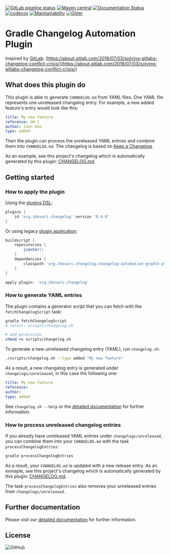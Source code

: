 [![GitLab pipeline status](https://gitlab.com/zkovari/gradle-changelog-automation-plugin/badges/master/pipeline.svg)](https://gitlab.com/zkovari/gradle-changelog-automation-plugin/pipelines)
[![Maven central](https://img.shields.io/maven-central/v/org.zkovari.changelog/changelog-automation-gradle-plugin.svg)](https://search.maven.org/search?q=g:%20org.zkovari.changelog%20a:changelog-automation-gradle-plugin)
[![Documentation Status](https://readthedocs.org/projects/gradle-changelog-automation-plugin/badge/?version=latest)](https://gradle-changelog-automation-plugin.readthedocs.io/en/latest/?badge=latest)
[![codecov](https://codecov.io/gl/zkovari/gradle-changelog-automation-plugin/branch/master/graph/badge.svg)](https://codecov.io/gl/zkovari/gradle-changelog-automation-plugin)
[![Maintainability](https://api.codeclimate.com/v1/badges/4560682da831d5bdeb6f/maintainability)](https://codeclimate.com/github/zkovari/gradle-changelog-automation-plugin/maintainability)
[![Gitter](https://img.shields.io/gitter/room/zkovari/gradle-changelog-automation-plugin)](https://gitter.im/gradle-changelog-automation-plugin)
# Gradle Changelog Automation Plugin

Inspired by [GitLab](https://gitlab.com/gitlab-org/gitlab-ce/): [https://about.gitlab.com/2018/07/03/solving-gitlabs-changelog-conflict-crisis/](https://about.gitlab.com/2018/07/03/solving-gitlabs-changelog-conflict-crisis/)

## What does this plugin do

This plugin is able to generate `CHANGELOG.md` from YAML files.
One YAML file represents one unreleased changelog entry.
For example, a new added feature's entry would look like this:

```yaml
title: My new feature
reference: GH-1
author: John Doe
type: added
```

Then the plugin can process the unreleased YAML entries and combine them into `CHANGELOG.md`.
The changelog is based on [Keep a Changelog](https://keepachangelog.com/en/1.0.0/).

As an example, see this project's changelog which is automatically generated by this plugin:
[CHANGELOG.md](CHANGELOG.md).

## Getting started

### How to apply the plugin

Using the [plugins DSL](https://docs.gradle.org/current/userguide/plugins.html#sec:plugins_block):

```gradle
plugins {
    id 'org.zkovari.changelog' version '0.4.0'
}
```

Or using legacy [plugin application](https://docs.gradle.org/current/userguide/plugins.html#sec:old_plugin_application):

```gradle
buildscript {
    repositories {
        jcenter()
    }
    dependencies {
        classpath 'org.zkovari.changelog:changelog-automation-gradle-plugin:0.4.0'
    }
}

apply plugin: 'org.zkovari.changelog'
```

### How to generate YAML entries

The plugin contains a generator script that you can fetch with the `fetchChangelogScript` task:

```bash
gradle fetchChangelogScript
# result: scripts/changelog.sh

# add permission
chmod +x scripts/changelog.sh
```

To generate a new unreleased changelog entry (YAML), run `changelog.sh`:

```bash
./scripts/changelog.sh --type added "My new feature"
```

As a result, a new changelog entry is generated under `changelogs/unreleased`,
in this case the following one:

```yaml
title: My new feature
reference:
author:
type: added
```

See `changelog.sh --help` or the [detailed documentation](https://gradle-changelog-automation-plugin.readthedocs.io/en/latest/2-user-guide.html#how-to-generate-unreleased-changelog-entries-yaml-files) for further information.

### How to process unreleased changelog entries

If you already have unreleased YAML entries under `changelogs/unreleased`, you can combine them into your `CHANGELOG.md` with the task `processChangelogEntries`:

```bash
gradle processChangelogEntries
```

As a result, your `CHANGELOG.md` is updated with a new release entry.
As an exmaple, see this project's changelog which is automatically generated by this plugin: [CHANGELOG.md](CHANGELOG.md).

The task `processChangelogEntries` also removes your unreleased entries from `changelogs/unreleased`.

## Further documentation

Please visit our [detailed documentation](https://gradle-changelog-automation-plugin.readthedocs.io/en/latest/) for further information.

## License

![GitHub](https://img.shields.io/github/license/zkovari/gradle-changelog-automation-plugin)
